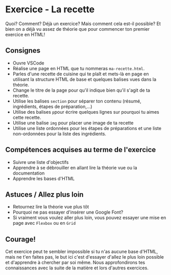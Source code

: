 # Exercice - La recette

Quoi? Comment? Déjà un exercice? Mais comment cela est-il possible? Et bien on a déjà vu assez de théorie que pour commencer ton premier exercice en HTML!

## Consignes

- Ouvre VSCode
- Réalise une page en HTML que tu nommeras `ma-recette.html`.
- Parles d'une recette de cuisine qui te plaît et mets-là en page en utilisant la structure HTML de base et quelques balises vues dans la théorie.
- Change le titre de la page pour qu'il indique bien qu'il s'agit de ta recette.
- Utilise les balises `section` pour séparer ton contenu (résumé, ingrédients, étapes de préparation,...)
- Utilise des balises `p`pour écrire quelques lignes sur pourquoi tu aimes cette recette.
- Utilise une balise `img` pour placer une image de ta recette
- Utilise une liste ordonnées pour les étapes de préparations et une liste non-ordonnées pour la liste des ingrédients.

## Compétences acquises au terme de l'exercice

- Suivre une liste d'objectifs
- Apprendre à se débrouiller en allant lire la théorie vue ou la documentation
- Apprendre les bases d'HTML

## Astuces / Allez plus loin

- Retournez lire la théorie vue plus tôt
- Pourquoi ne pas essayer d'insérer une Google Font?
- Si vraiment vous voulez aller plus loin, vous pouvez essayer une mise en page avec `Flexbox` ou en `Grid`

## Courage!

Cet exercice peut te sembler impossible si tu n'as aucune base d'HTML, mais ne t'en faites pas, le but ici c'est d'essayer d'allez le plus loin possible et d'apprendre à chercher par soi même. Nous approfondirons tes connaissances avec la suite de la matière et lors d'autres exercices.